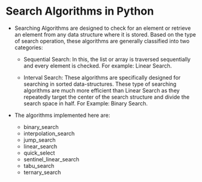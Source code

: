 # Search Algorithms in Python

+ Searching Algorithms are designed to check for an element or retrieve an element from any data structure where it is stored. 
  Based on the type of search operation, these algorithms are generally classified into two categories:

  + Sequential Search: 
        In this, the list or array is traversed sequentially and every element is checked. For example: Linear Search.
    
  + Interval Search: 
        These algorithms are specifically designed for searching in sorted data-structures. These type of searching algorithms are much           more efficient than Linear Search as they repeatedly target the center of the search structure and divide the search space in             half. For Example: Binary Search.

+ The algorithms implemented here are:
  - binary_search
  - interpolation_search
  - jump_search
  - linear_search
  - quick_select
  - sentinel_linear_search
  - tabu_search
  - ternary_search
